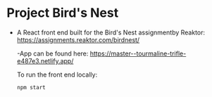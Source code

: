 # Project Bird's Nest

- A React front end built for the Bird's Nest assignmentby Reaktor:
  https://assignments.reaktor.com/birdnest/

  -App can be found here: https://master--tourmaline-trifle-e487e3.netlify.app/

  To run the front end locally:

  ```shell
  npm start
  ```
